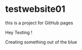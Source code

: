 # testwebsite01
this is a project for GitHub pages

Hey Testing ! 

Creating something out of the blue

